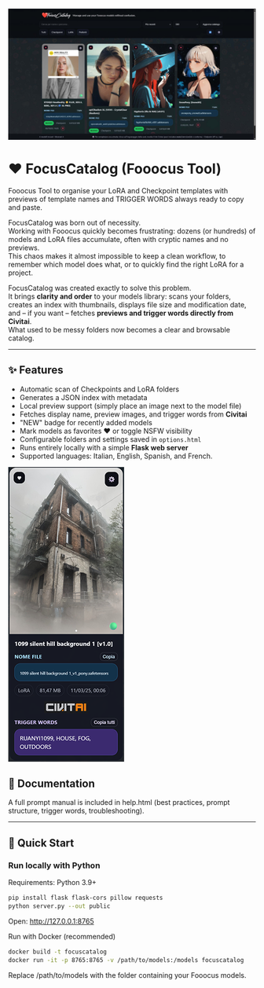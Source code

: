 ![FocusCatalog Screenshot](public/sample1.jpg)
# ❤️ FocusCatalog (Fooocus Tool)
Fooocus Tool to organise your LoRA and Checkpoint templates with previews of template names and TRIGGER WORDS always ready to copy and paste.

FocusCatalog was born out of necessity.  
Working with Fooocus quickly becomes frustrating: dozens (or hundreds) of models and LoRA files accumulate, often with cryptic names and no previews.  
This chaos makes it almost impossible to keep a clean workflow, to remember which model does what, or to quickly find the right LoRA for a project.

FocusCatalog was created exactly to solve this problem.  
It brings **clarity and order** to your models library: scans your folders, creates an index with thumbnails, displays file size and modification date, and – if you want – fetches **previews and trigger words directly from Civitai**.  
What used to be messy folders now becomes a clear and browsable catalog.

---

## ✨ Features
- Automatic scan of Checkpoints and LoRA folders
- Generates a JSON index with metadata
- Local preview support (simply place an image next to the model file)
- Fetches display name, preview images, and trigger words from **Civitai**
- "NEW" badge for recently added models
- Mark models as favorites ❤️ or toggle NSFW visibility
- Configurable folders and settings saved in `options.html`
- Runs entirely locally with a simple **Flask web server**
- Supported languages: Italian, English, Spanish, and French.

![FocusCatalog Screenshot](public/sample2.png)

## 📖 Documentation
A full prompt manual is included in help.html (best practices, prompt structure, trigger words, troubleshooting).

---

## 🚀 Quick Start

### Run locally with Python
Requirements: Python 3.9+

```bash
pip install flask flask-cors pillow requests
python server.py --out public
```
Open: http://127.0.0.1:8765

Run with Docker (recommended)
```bash
docker build -t focuscatalog
docker run -it -p 8765:8765 -v /path/to/models:/models focuscatalog
```
Replace /path/to/models with the folder containing your Fooocus models.


